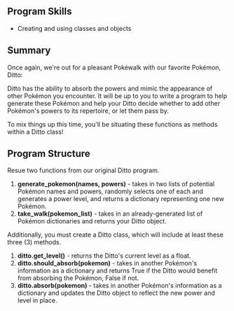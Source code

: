 ## Program Skills

* Creating and using classes and objects

## Summary

Once again, we're out for a pleasant Pokéwalk with our favorite Pokémon, Ditto:

Ditto has the ability to absorb the powers and mimic the appearance of other Pokémon you encounter. It will be up to you to write a program to help generate these Pokémon and help your Ditto decide whether to add other Pokémon's powers to its repertoire, or let them pass by.

To mix things up this time, you'll be situating these functions as methods within a Ditto class!

## Program Structure

Resue two functions from our original Ditto program.

1. **generate_pokemon(names, powers)** - takes in two lists of potential Pokémon names and powers, randomly selects one of each and generates a power level, and returns a dictionary representing one new Pokémon.
2. **take_walk(pokemon_list)** - takes in an already-generated list of Pokémon dictionaries and returns your Ditto object.

Additionally, you must create a Ditto class, which will include at least these three (3) methods.

1. **ditto.get_level()** - returns the Ditto's current level as a float.
2. **ditto.should_absorb(pokemon)** - takes in another Pokémon's information as a dictionary and returns True if the Ditto would benefit from absorbing the Pokémon, False if not.
3. **ditto.absorb(pokemon)** - takes in another Pokémon's information as a dictionary and updates the Ditto object to reflect the new power and level in place.
